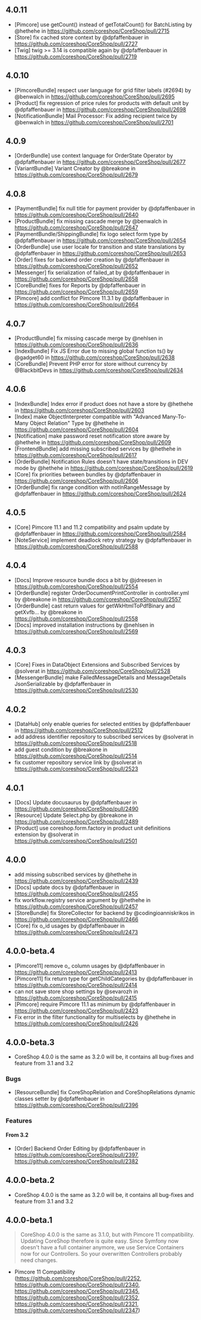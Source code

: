 ## 4.0.11

* [Pimcore] use getCount() instead of getTotalCount() for BatchListing by @hethehe in https://github.com/coreshop/CoreShop/pull/2715
* [Store] fix cached store context by @dpfaffenbauer in https://github.com/coreshop/CoreShop/pull/2727
* [Twig] twig >= 3.14 is compatible again by @dpfaffenbauer in https://github.com/coreshop/CoreShop/pull/2719

## 4.0.10

* [PimcoreBundle] respect user language for grid filter labels (#2694) by @benwalch in https://github.com/coreshop/CoreShop/pull/2695
* [Product] fix regression of price rules for products with default unit by @dpfaffenbauer in https://github.com/coreshop/CoreShop/pull/2698
* [NotificationBundle] Mail Processor: Fix adding recipient twice by @benwalch in https://github.com/coreshop/CoreShop/pull/2701

## 4.0.9

* [OrderBundle] use context language for OrderState Operator by @dpfaffenbauer in https://github.com/coreshop/CoreShop/pull/2677
* [VariantBundle] Variant Creator by @breakone in https://github.com/coreshop/CoreShop/pull/2679

## 4.0.8

* [PaymentBundle] fix null title for payment provider by @dpfaffenbauer in https://github.com/coreshop/CoreShop/pull/2640
* [ProductBundle] fix missing cascade merge by @benwalch in https://github.com/coreshop/CoreShop/pull/2647
* [PaymentBundle/ShippingBundle] fix logo select form type by @dpfaffenbauer in https://github.com/coreshop/CoreShop/pull/2654
* [OrderBundle] use user locale for transition and state translations by @dpfaffenbauer in https://github.com/coreshop/CoreShop/pull/2653
* [Order] fixes for backend order creation by @dpfaffenbauer in https://github.com/coreshop/CoreShop/pull/2652
* [Messenger] fix serialization of failed_at by @dpfaffenbauer in https://github.com/coreshop/CoreShop/pull/2658
* [CoreBundle] fixes for Reports by @dpfaffenbauer in https://github.com/coreshop/CoreShop/pull/2659
* [Pimcore] add conflict for Pimcore 11.3.1 by @dpfaffenbauer in https://github.com/coreshop/CoreShop/pull/2664

## 4.0.7

* [ProductBundle] fix missing cascade merge by @nehlsen in https://github.com/coreshop/CoreShop/pull/2636
* [IndexBundle] Fix JS Error due to missing global function ts() by @gadget60 in https://github.com/coreshop/CoreShop/pull/2638
* [CoreBundle] Prevent PHP error for store without currency by @BlackbitDevs in https://github.com/coreshop/CoreShop/pull/2634

## 4.0.6

* [IndexBundle] Index error if product does not have a store by @hethehe in https://github.com/coreshop/CoreShop/pull/2603
* [Index] make ObjectInterpreter compatible with "Advanced Many-To-Many Object Relation" Type by @hethehe in https://github.com/coreshop/CoreShop/pull/2604
* [Notification] make password reset notification store aware by @hethehe in https://github.com/coreshop/CoreShop/pull/2609
* [FrontendBundle] add missing subscribed services by @hethehe in https://github.com/coreshop/CoreShop/pull/2617
* [OrderBundle] Notification Rules doesn't have state/transitions in DEV mode by @hethehe in https://github.com/coreshop/CoreShop/pull/2619
* [Core] fix priorities between bundles by @dpfaffenbauer in https://github.com/coreshop/CoreShop/pull/2606
* [OrderBundle] fix range condition with notInRangeMessage by @dpfaffenbauer in https://github.com/coreshop/CoreShop/pull/2624

## 4.0.5

* [Core] Pimcore 11.1 and 11.2 compatibility and psalm update by @dpfaffenbauer in https://github.com/coreshop/CoreShop/pull/2584
* [NoteService] implement deadlock retry strategy by @dpfaffenbauer in https://github.com/coreshop/CoreShop/pull/2588

## 4.0.4

* [Docs] Improve resource bundle docs a bit by @jdreesen in https://github.com/coreshop/CoreShop/pull/2554
* [OrderBundle] register OrderDocumentPrintController in controller.yml by @breakone in https://github.com/coreshop/CoreShop/pull/2557
* [OrderBundle] cast return values for getWkHtmlToPdfBinary and getXvfb… by @breakone in https://github.com/coreshop/CoreShop/pull/2558
* [Docs] improved installation instructions by @nehlsen in https://github.com/coreshop/CoreShop/pull/2569

## 4.0.3

* [Core] Fixes in DataObject Extensions and Subscribed Services by @solverat in https://github.com/coreshop/CoreShop/pull/2528
* [MessengerBundle] make FailedMessageDetails and MessageDetails JsonSerializable by @dpfaffenbauer in https://github.com/coreshop/CoreShop/pull/2530

## 4.0.2

* [DataHub] only enable queries for selected entities by @dpfaffenbauer in https://github.com/coreshop/CoreShop/pull/2512
* add address identifier repository to subscribed services by @solverat in https://github.com/coreshop/CoreShop/pull/2518
* add guest condition by @breakone in https://github.com/coreshop/CoreShop/pull/2514
* fix customer repository service link by @solverat in https://github.com/coreshop/CoreShop/pull/2523

## 4.0.1

* [Docs] Update docusaurus by @dpfaffenbauer in https://github.com/coreshop/CoreShop/pull/2490
* [Resource] Update Select.php by @breakone in https://github.com/coreshop/CoreShop/pull/2489
* [Product] use coreshop.form.factory in product unit definitions extension by @solverat in https://github.com/coreshop/CoreShop/pull/2501

## 4.0.0

* add missing subscribed services by @hethehe in https://github.com/coreshop/CoreShop/pull/2439
* [Docs] update docs by @dpfaffenbauer in https://github.com/coreshop/CoreShop/pull/2455
* fix workflow.registry service argument by @hethehe in https://github.com/coreshop/CoreShop/pull/2457
* [StoreBundle] fix StoreCollector for backend by @codingioanniskrikos in https://github.com/coreshop/CoreShop/pull/2466
* [Core] fix o_id usages by @dpfaffenbauer in https://github.com/coreshop/CoreShop/pull/2473

## 4.0.0-beta.4

* [Pimcore11] remove o_ column usages by @dpfaffenbauer in https://github.com/coreshop/CoreShop/pull/2413
* [Pimcore11] fix return type for getChildCategories by @dpfaffenbauer in https://github.com/coreshop/CoreShop/pull/2414
* can not save store shop settings by @sevarozh in https://github.com/coreshop/CoreShop/pull/2415
* [Pimcore] require Pimcore 11.1 as minimum by @dpfaffenbauer in https://github.com/coreshop/CoreShop/pull/2423
* Fix error in the filter functionality for multiselects by @hethehe in https://github.com/coreshop/CoreShop/pull/2426

## 4.0.0-beta.3
- CoreShop 4.0.0 is the same as 3.2.0 will be, it contains all bug-fixes and feature from 3.1 and 3.2

### Bugs
 - [ResourceBundle] fix CoreShopRelation and CoreShopRelations dynamic classes setter by @dpfaffenbauer in https://github.com/coreshop/CoreShop/pull/2396

### Features
#### From 3.2
- [Order] Backend Order Editing by @dpfaffenbauer in https://github.com/coreshop/CoreShop/pull/2397, https://github.com/coreshop/CoreShop/pull/2382

## 4.0.0-beta.2
 - CoreShop 4.0.0 is the same as 3.2.0 will be, it contains all bug-fixes and feature from 3.1 and 3.2

## 4.0.0-beta.1

> CoreShop 4.0.0 is the same as 3.1.0, but with Pimcore 11 compatibility. Updating CoreShop therefore is quite easy. Since Symfony now doesn't have a full container anymore, we use Service Containers now for our Controllers. So your overwritten Controllers probably need changes.

 - Pimcore 11 Compatibility (https://github.com/coreshop/CoreShop/pull/2252, https://github.com/coreshop/CoreShop/pull/2340, https://github.com/coreshop/CoreShop/pull/2345, https://github.com/coreshop/CoreShop/pull/2352, https://github.com/coreshop/CoreShop/pull/2321, https://github.com/coreshop/CoreShop/pull/2347)